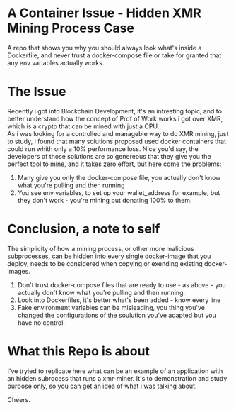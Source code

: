 # A Container Issue - Hidden XMR Mining Process Case
A repo that shows you why you should always look what's inside a Dockerfile, and never trust a docker-compose file or take for granted that any env variables actually works.
<br>
# The Issue
Recently i got into Blockchain Development, it's an intresting topic, and to better understand how the concept of Prof of Work works i got over XMR, which is a crypto that can be mined with just a CPU.
<br>
As i was looking for a controlled and manageble way to do XMR mining, just to study, i found that many solutions proposed used docker containers that could run whith only a 10% performance loss. Nice you'd say, the developers of those solutions are so genereous that they give you the perfect tool to mine, and it takes zero effort, but here come the problems:
1. Many give you only the docker-compose file, you actually don't know what you're pulling and then running
2. You see env variables, to set up your wallet_address for example, but they don't work - you're mining but donating 100% to them.



# Conclusion, a note to self
The simplicity of how a mining process, or other more malicious subprocesses, can be hidden into every single docker-image that you deploy, needs to be considered when copying or exending existing docker-images.
<br>
1. Don't trust docker-compose files that are ready to use - as above - you actually don't know what you're pulling and then running.
2. Look into Dockerfiles, it's better what's been added - know every line
3. Fake environment variables can be misleading, you thing you've changed the configurations of the soulution you've adapted but you have no control.


# What this Repo is about
I've tryied to replicate here what can be an example of an application with an hidden subrocess that runs a xmr-miner.
It's to demonstration and study purpose only, so you can get an idea of what i was talking about.


Cheers.



